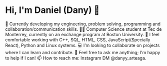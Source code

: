 # Hi, I'm Daniel (Dany) 👋 #
🌱 Currently developing my engineering, problem solving, programming and collaboration/communication skills.
👨‍🎓 Computer Science student at Tec de Monterrey, currently on an exchange program at Boston University.
🔨 I feel comfortable working with C++, SQL, HTML, CSS, JavaScript(Specially React), Python and Linux systems.
💻 I’m looking to collaborate on projects where I can learn and contribute.
💬 Feel free to ask me anything; I'm happy to help if I can!
📫 How to reach me: Instagram DM @danyy_arteaga. 
